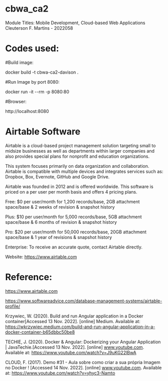 # cbwa_ca2

Module Titles: Mobile Development, Cloud-based Web Applications
Cleuterson F. Martins - 2022058


# Codes used:

#Build image:

docker build -t cbwa-ca2-davison .

#Run Image by port 8080:

docker run -it --rm -p 8080:80

#Browser: 

http://localhost:8080

# Airtable Software

Airtable is a cloud-based project management solution targeting small to midsize businesses as well as departments within larger companies and also provides special plans for nonprofit and education organizations.

This system focuses primarily on data organization and collaboration.
Airtable is compatible with multiple devices and integrates services such as:
Dropbox, Box, Evernote, GitHub and Google Drive. 

Airtable was founded in 2012 and is offered worldwide. This software is priced on a per user per month basis and offers 4 pricing plans.

Free: $0 per user/month for 1,200 records/base, 2GB attachment space/base & 2 weeks of revision & snapshot history 

Plus: $10 per user/month for 5,000 records/base, 5GB attachment space/base & 6 months of revision & snapshot history 

Pro: $20 per user/month for 50,000 records/base, 20GB attachment space/base & 1 year of revisions & snapshot history 

Enterprise: To receive an accurate quote, contact Airtable directly. 

Website: https://www.airtable.com

# Reference:

https://www.airtable.com

https://www.softwareadvice.com/database-management-systems/airtable-profile/

Krzywiec, W. (2020). Build and run Angular application in a Docker container[Accessed 13 Nov. 2022].
[online] Medium. Available at: https://wkrzywiec.medium.com/build-and-run-angular-application-in-a-docker-container-b65dbbc50be8

TECHIE, J. (2020). Docker & Angular: Dockerizing your Angular Application | JavaTechie.[Accessed 13 Nov. 2022].
[online] www.youtube.com. Available at: https://www.youtube.com/watch?v=J9uKG22lBwA

CLOUD, F. (2017). Demo #31 - Aula sobre como criar a sua própria Imagem no Docker ! [Accessed 14 Nov. 2022].
[online] www.youtube.com. Available at: https://www.youtube.com/watch?v=yhyc3-Namto 

